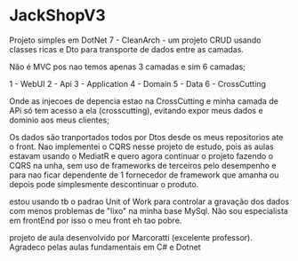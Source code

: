 # JackShopV3

Projeto simples em DotNet 7 - CleanArch - um projeto CRUD usando classes ricas e Dto para transporte de dados entre as camadas.

Não é MVC pos nao temos apenas 3 camadas e sim 6 camadas;

1 - WebUI
2 - Api
3 - Application
4 - Domain
5 - Data
6 - CrossCutting

Onde as injecoes de depencia estao na CrossCutting e minha camada de APi só tem acesso a ela (crosscutting), evitando expor meus dados e dominio aos meus clientes;

Os dados são tranportados todos por Dtos desde os meus repositorios ate o front. Nao implementei o CQRS nesse projeto de estudo, pois as aulas estavam usando o MediatR e quero agora continuar o projeto fazendo o CQRS na unha, sem uso de frameworks de terceiros pelo desempenho e para nao ficar dependente de 1 fornecedor de framework que amanha ou depois pode simplesmente descontinuar o produto.

estou usando tb o padrao Unit of Work para controlar a gravação dos dados com menos problemas de "lixo" na minha base MySql. Não sou especialista em frontEnd por isso o meu front eh tao pobre.

projeto de aula desenvolvido por Marcoratti (excelente professor). Agradeco pelas aulas fundamentais em C# e Dotnet
